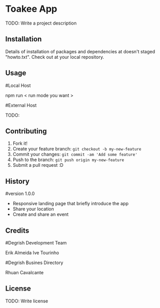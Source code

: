 # Toakee App

TODO: Write a project description

## Installation

Details of installation of packages and dependencies at doesn't 
staged "howto.txt". Check out at your local repository.

## Usage

#Local Host

npm run < run mode you want >

#External Host

TODO: 

## Contributing

1. Fork it!
2. Create your feature branch: `git checkout -b my-new-feature`
3. Commit your changes: `git commit -am 'Add some feature'`
4. Push to the branch: `git push origin my-new-feature`
5. Submit a pull request :D

## History

#version 1.0.0
- Responsive landing page that briefly introduce the app
- Share your location
- Create and share an event

## Credits

#Degrish Development Team

Erik Almeida
Ive Tourinho

#Degrish Busines Directory

Rhuan Cavalcante

## License

TODO: Write license
